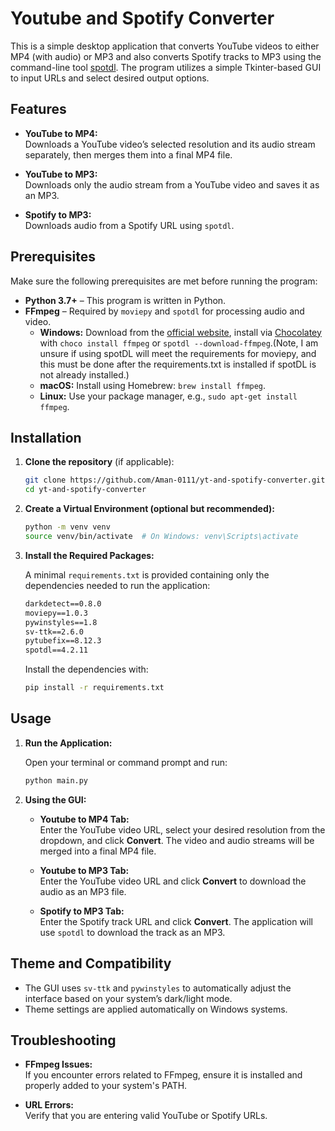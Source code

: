 # Youtube and Spotify Converter

This is a simple desktop application that converts YouTube videos to either MP4 (with audio) or MP3 and also converts Spotify tracks to MP3 using the command-line tool [spotdl](https://github.com/spotDL/spotify-downloader). The program utilizes a simple Tkinter-based GUI to input URLs and select desired output options.

## Features

- **YouTube to MP4:**  
  Downloads a YouTube video’s selected resolution and its audio stream separately, then merges them into a final MP4 file.

- **YouTube to MP3:**  
  Downloads only the audio stream from a YouTube video and saves it as an MP3.

- **Spotify to MP3:**  
  Downloads audio from a Spotify URL using `spotdl`.

## Prerequisites

Make sure the following prerequisites are met before running the program:

- **Python 3.7+** – This program is written in Python.
- **FFmpeg** – Required by `moviepy` and `spotdl` for processing audio and video.  
  - **Windows:** Download from the [official website](https://ffmpeg.org/download.html), install via [Chocolatey](https://chocolatey.org/) with `choco install ffmpeg` or `spotdl --download-ffmpeg`.(Note, I am unsure if using spotDL will meet the requirements for moviepy, and this must be done after the requirements.txt is installed if spotDL is not already installed.)
  - **macOS:** Install using Homebrew: `brew install ffmpeg`.
  - **Linux:** Use your package manager, e.g., `sudo apt-get install ffmpeg`.

## Installation

1. **Clone the repository** (if applicable):

   ```bash
   git clone https://github.com/Aman-0111/yt-and-spotify-converter.git
   cd yt-and-spotify-converter
   ```

2. **Create a Virtual Environment (optional but recommended):**

   ```bash
   python -m venv venv
   source venv/bin/activate  # On Windows: venv\Scripts\activate
   ```

3. **Install the Required Packages:**

   A minimal `requirements.txt` is provided containing only the dependencies needed to run the application:

   ```txt
   darkdetect==0.8.0
   moviepy==1.0.3
   pywinstyles==1.8
   sv-ttk==2.6.0
   pytubefix==8.12.3
   spotdl==4.2.11
   ```

   Install the dependencies with:

   ```bash
   pip install -r requirements.txt
   ```

## Usage

1. **Run the Application:**

   Open your terminal or command prompt and run:

   ```bash
   python main.py
   ```

2. **Using the GUI:**

   - **Youtube to MP4 Tab:**  
     Enter the YouTube video URL, select your desired resolution from the dropdown, and click **Convert**. The video and audio streams will be merged into a final MP4 file.

   - **Youtube to MP3 Tab:**  
     Enter the YouTube video URL and click **Convert** to download the audio as an MP3 file.

   - **Spotify to MP3 Tab:**  
     Enter the Spotify track URL and click **Convert**. The application will use `spotdl` to download the track as an MP3.

## Theme and Compatibility

- The GUI uses `sv-ttk` and `pywinstyles` to automatically adjust the interface based on your system’s dark/light mode.
- Theme settings are applied automatically on Windows systems.

## Troubleshooting

- **FFmpeg Issues:**  
  If you encounter errors related to FFmpeg, ensure it is installed and properly added to your system's PATH.

- **URL Errors:**  
  Verify that you are entering valid YouTube or Spotify URLs.
